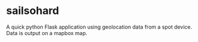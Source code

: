 sailsohard
==========

A quick python Flask application using geolocation data from a spot device. Data is output on a mapbox map. 

